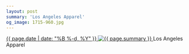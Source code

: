 ```yaml
---
layout: post
summary: 'Los Angeles Apparel'
og_image: 1715-960.jpg
---
```


<p>
 <time>
  <a href="/1715">
   {{ page.date | date: "%B %-d, %Y" }}
  </a>
 </time>
 <a href="/1715">
  <img alt="{{ page.summary }}" data-taken="12/4/2022" sizes="(min-width: 700px) 50vw, calc(100vw - 2rem)" src="{{ site.assets_url }}/1715-480.jpg" srcset="{{ site.assets_url }}/1715-240.jpg 240w, {{ site.assets_url }}/1715-480.jpg 480w, {{ site.assets_url }}/1715-720.jpg 720w, {{ site.assets_url }}/1715-960.jpg 960w"/>
 </a>
 <span>
  Los Angeles Apparel
 </span>
</p>
